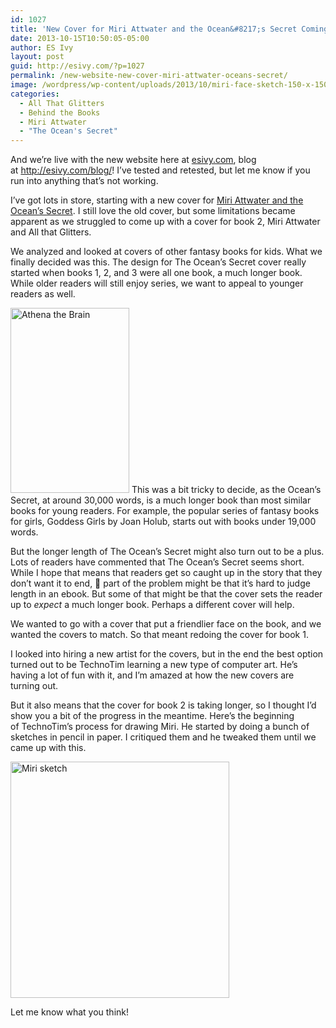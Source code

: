 ```yaml
---
id: 1027
title: 'New Cover for Miri Attwater and the Ocean&#8217;s Secret Coming Soon'
date: 2013-10-15T10:50:05-05:00
author: ES Ivy
layout: post
guid: http://esivy.com/?p=1027
permalink: /new-website-new-cover-miri-attwater-oceans-secret/
image: /wordpress/wp-content/uploads/2013/10/miri-face-sketch-150-x-150.jpg
categories:
  - All That Glitters
  - Behind the Books
  - Miri Attwater
  - "The Ocean's Secret"
---
```

And we&#8217;re live with the new website here at [esivy.com](http://esivy.com), blog at <http://esivy.com/blog/>! I&#8217;ve tested and retested, but let me know if you run into anything that&#8217;s not working.

I&#8217;ve got lots in store, starting with a new cover for [Miri Attwater and the Ocean&#8217;s Secret](http://www.amazon.com/Attwater-Mermaid-Princess-Adventures-ebook/dp/B0087451I2/).<!--more--> I still love the old cover, but some limitations became apparent as we struggled to come up with a cover for book 2, Miri Attwater and All that Glitters.

We analyzed and looked at covers of other fantasy books for kids. What we finally decided was this. The design for The Ocean&#8217;s Secret cover really started when books 1, 2, and 3 were all one book, a much longer book. While older readers will still enjoy series, we want to appeal to younger readers as well.

<img class="alignleft size-full wp-image-1037" alt="Athena the Brain" src="http://esivy.com/wordpress/wp-content/uploads/2013/10/Athena-the-Brain-190-x-296.jpg" width="190" height="296" /> This was a bit tricky to decide, as the Ocean&#8217;s Secret, at around 30,000 words, is a much longer book than most similar books for young readers. For example, the popular series of fantasy books for girls, Goddess Girls by Joan Holub, starts out with books under 19,000 words.

But the longer length of The Ocean&#8217;s Secret might also turn out to be a plus. Lots of readers have commented that The Ocean&#8217;s Secret seems short. While I hope that means that readers get so caught up in the story that they don&#8217;t want it to end, 🙂 part of the problem might be that it&#8217;s hard to judge length in an ebook. But some of that might be that the cover sets the reader up to _expect_ a much longer book. Perhaps a different cover will help.

We wanted to go with a cover that put a friendlier face on the book, and we wanted the covers to match. So that meant redoing the cover for book 1.

I looked into hiring a new artist for the covers, but in the end the best option turned out to be TechnoTim learning a new type of computer art. He&#8217;s having a lot of fun with it, and I&#8217;m amazed at how the new covers are turning out.

But it also means that the cover for book 2 is taking longer, so I thought I&#8217;d show you a bit of the progress in the meantime. Here&#8217;s the beginning of TechnoTim&#8217;s process for drawing Miri. He started by doing a bunch of sketches in pencil in paper. I critiqued them and he tweaked them until we came up with this.

<img class="aligncenter size-full wp-image-1028" alt="Miri sketch" src="http://esivy.com/wordpress/wp-content/uploads/2013/10/miri-face-sketch-350-x-378.jpg" width="350" height="378" srcset="https://esivy.com/wordpress/wp-content/uploads/2013/10/miri-face-sketch-350-x-378.jpg 350w, https://esivy.com/wordpress/wp-content/uploads/2013/10/miri-face-sketch-350-x-378-277x300.jpg 277w" sizes="(max-width: 350px) 100vw, 350px" /> 

Let me know what you think!